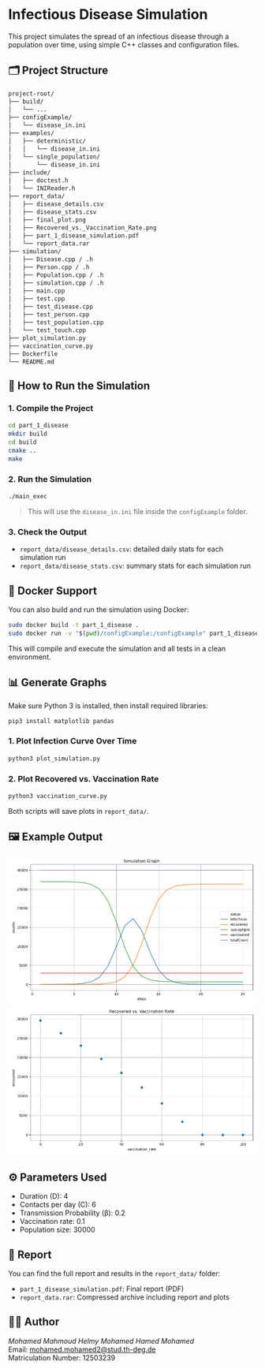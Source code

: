 # Infectious Disease Simulation

This project simulates the spread of an infectious disease through a population over time, using simple C++ classes and configuration files.

## 🗂 Project Structure

```
project-root/
├── build/
│   └── ...
├── configExample/
│   └── disease_in.ini
├── examples/
│   ├── deterministic/
│   │   └── disease_in.ini
│   └── single_population/
│       └── disease_in.ini
├── include/
│   ├── doctest.h
│   └── INIReader.h
├── report_data/
│   ├── disease_details.csv
│   ├── disease_stats.csv
│   ├── final_plot.png
│   ├── Recovered_vs._Vaccination_Rate.png
│   ├── part_1_disease_simulation.pdf
│   └── report_data.rar
├── simulation/
│   ├── Disease.cpp / .h
│   ├── Person.cpp / .h
│   ├── Population.cpp / .h
│   ├── simulation.cpp / .h
│   ├── main.cpp
│   ├── test.cpp
│   ├── test_disease.cpp
│   ├── test_person.cpp
│   ├── test_population.cpp
│   └── test_touch.cpp
├── plot_simulation.py
├── vaccination_curve.py
├── Dockerfile
└── README.md              
```

## 🧪 How to Run the Simulation

### 1. Compile the Project
```bash
cd part_1_disease
mkdir build
cd build
cmake ..
make
```

### 2. Run the Simulation
```bash
./main_exec
```
> This will use the `disease_in.ini` file inside the `configExample` folder.

### 3. Check the Output
- `report_data/disease_details.csv`: detailed daily stats for each simulation run
- `report_data/disease_stats.csv`: summary stats for each simulation run

## 🐳 Docker Support

You can also build and run the simulation using Docker:

```bash
sudo docker build -t part_1_disease .
sudo docker run -v "$(pwd)/configExample:/configExample" part_1_disease
```

This will compile and execute the simulation and all tests in a clean environment.

## 📊 Generate Graphs

Make sure Python 3 is installed, then install required libraries:
```bash
pip3 install matplotlib pandas
```

### 1. Plot Infection Curve Over Time
```bash
python3 plot_simulation.py
```

### 2. Plot Recovered vs. Vaccination Rate
```bash
python3 vaccination_curve.py
```

Both scripts will save plots in `report_data/`.

## 🖼️ Example Output

![Simulation Plot](report_data/final_plot.png)  
![Recovered vs. Vaccination Rate](report_data/Recovered_vs._Vaccination_Rate.png)

## ⚙️ Parameters Used
- Duration (D): 4
- Contacts per day (C): 6
- Transmission Probability (β): 0.2
- Vaccination rate: 0.1
- Population size: 30000

## 📄 Report

You can find the full report and results in the `report_data/` folder:
- `part_1_disease_simulation.pdf`: Final report (PDF)
- `report_data.rar`: Compressed archive including report and plots

## 👨‍💻 Author  
*Mohamed Mahmoud Helmy Mohamed Hamed Mohamed*  
Email: mohamed.mohamed2@stud.th-deg.de  
Matriculation Number: 12503239
